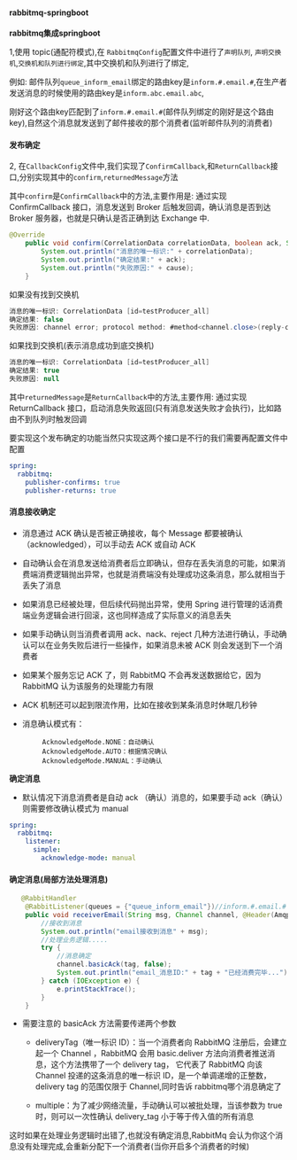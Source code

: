 #### rabbitmq-springboot

**rabbitmq集成springboot**

1,使用 topic(通配符模式),在 `RabbitmqConfig`配置文件中进行了`声明队列`,  `声明交换机`,`交换机和队列进行绑定`,其中交换机和队列进行了绑定,

例如: 邮件队列`queue_inform_email`绑定的路由key是`inform.#.email.#`,在生产者发送消息的时候使用的路由key是`inform.abc.email.abc`,

刚好这个路由key匹配到了`inform.#.email.#`(邮件队列绑定的刚好是这个路由key),自然这个消息就发送到了邮件接收的那个消费者(监听邮件队列的消费者)

#### 发布确定

2, 在`CallbackConfig`文件中,我们实现了`ConfirmCallback`,和`ReturnCallback`接口,分别实现其中的`confirm`,`returnedMessage`方法

其中`confirm`是`ConfirmCallback`中的方法,主要作用是: 通过实现 ConfirmCallback 接口，消息发送到 Broker 后触发回调，确认消息是否到达 Broker 服务器，也就是只确认是否正确到达 Exchange 中.

```java
@Override
    public void confirm(CorrelationData correlationData, boolean ack, String cause) {
        System.out.println("消息的唯一标识:" + correlationData);
        System.out.println("确定结果:" + ack);
        System.out.println("失败原因:" + cause);
    }
```
如果没有找到交换机

```java
消息的唯一标识: CorrelationData [id=testProducer_all]
确定结果: false
失败原因: channel error; protocol method: #method<channel.close>(reply-code=404, reply-text=NOT_FOUND - no exchange 'exchange_topics_inform' in vhost '/', class-id=60, method-id=40)
```
如果找到交换机(表示消息成功到底交换机)

```java
消息的唯一标识: CorrelationData [id=testProducer_all]
确定结果: true
失败原因: null
```

其中`returnedMessage`是`ReturnCallback`中的方法,主要作用: 通过实现 ReturnCallback 接口，启动消息失败返回(只有消息发送失败才会执行)，比如路由不到队列时触发回调

要实现这个发布确定的功能当然只实现这两个接口是不行的我们需要再配置文件中配置

```yml
spring:
  rabbitmq:
    publisher-confirms: true 
    publisher-returns: true 

```
#### 消息接收确定

* 消息通过 ACK 确认是否被正确接收，每个 Message 都要被确认（acknowledged），可以手动去 ACK 或自动 ACK

* 自动确认会在消息发送给消费者后立即确认，但存在丢失消息的可能，如果消费端消费逻辑抛出异常，也就是消费端没有处理成功这条消息，那么就相当于丢失了消息

* 如果消息已经被处理，但后续代码抛出异常，使用 Spring 进行管理的话消费端业务逻辑会进行回滚，这也同样造成了实际意义的消息丢失

* 如果手动确认则当消费者调用 ack、nack、reject 几种方法进行确认，手动确认可以在业务失败后进行一些操作，如果消息未被 ACK 则会发送到下一个消费者

* 如果某个服务忘记 ACK 了，则 RabbitMQ 不会再发送数据给它，因为 RabbitMQ 认为该服务的处理能力有限

* ACK 机制还可以起到限流作用，比如在接收到某条消息时休眠几秒钟

* 消息确认模式有：

           AcknowledgeMode.NONE：自动确认
           AcknowledgeMode.AUTO：根据情况确认
           AcknowledgeMode.MANUAL：手动确认

**确定消息** 

* 默认情况下消息消费者是自动 ack （确认）消息的，如果要手动 ack（确认）则需要修改确认模式为 manual  

```yml
spring:
  rabbitmq:
    listener:
      simple:
        acknowledge-mode: manual

```

#### 确定消息(局部方法处理消息)

```java
   @RabbitHandler
    @RabbitListener(queues = {"queue_inform_email"})//inform.#.email.#
    public void receiverEmail(String msg, Channel channel, @Header(AmqpHeaders.DELIVERY_TAG) long tag) {
        //接收到消息
        System.out.println("email接收到消息" + msg);
        //处理业务逻辑.....
        try {
            //消息确定
            channel.basicAck(tag, false);
            System.out.println("email_消息ID:" + tag + "已经消费完毕..."); 
        } catch (IOException e) {
            e.printStackTrace();
        }
    }
```

* 需要注意的 basicAck 方法需要传递两个参数

    * deliveryTag（唯一标识 ID）：当一个消费者向 RabbitMQ 注册后，会建立起一个 Channel ，RabbitMQ 会用 basic.deliver 方法向消费者推送消息，这个方法携带了一个 delivery tag， 它代表了 RabbitMQ 向该 Channel 投递的这条消息的唯一标识 ID，是一个单调递增的正整数，delivery tag 的范围仅限于 Channel,同时告诉 rabbitmq哪个消息确定了
      
    * multiple：为了减少网络流量，手动确认可以被批处理，当该参数为 true 时，则可以一次性确认 delivery_tag 小于等于传入值的所有消息
      
这时如果在处理业务逻辑时出错了,也就没有确定消息,RabbitMq 会认为你这个消息没有处理完成,会重新分配下一个消费者(当你开启多个消费者的时候)    

